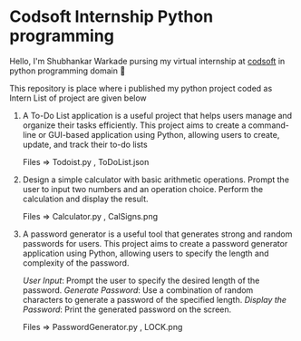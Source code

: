 # Codsoft Internship Python programming

Hello, I'm Shubhankar Warkade pursing my virtual internship at [codsoft](https://www.linkedin.com/company/codsoft/) in python programming domain 🐍

This repository is place where i published my python project coded as Intern List of project are given below

1. A To-Do List application is a useful project that helps users manage and organize their tasks efficiently. This project aims to create a command-line or GUI-based application using Python, allowing users to create, update, and track their to-do lists

   Files => Todoist.py , ToDoList.json 

2. Design a simple calculator with basic arithmetic operations. Prompt the user to input two numbers and an operation choice. Perform the calculation and display the result.

   Files => Calculator.py , CalSigns.png

3. A password generator is a useful tool that generates strong and random passwords for users. This project aims to create a password generator application using Python, allowing users to specify the length and complexity of the password.

   *User Input*: Prompt the user to specify the desired length of the password.
   *Generate Password*: Use a combination of random characters to generate a password of the specified length.
   *Display the Password*: Print the generated password on the screen.

   Files => PasswordGenerator.py , LOCK.png
